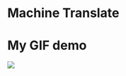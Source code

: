 # Machine Translate

# My GIF demo

![](https://github.com/minhtri6179/moses-web/blob/main/Vi2EnDemo.gif)
